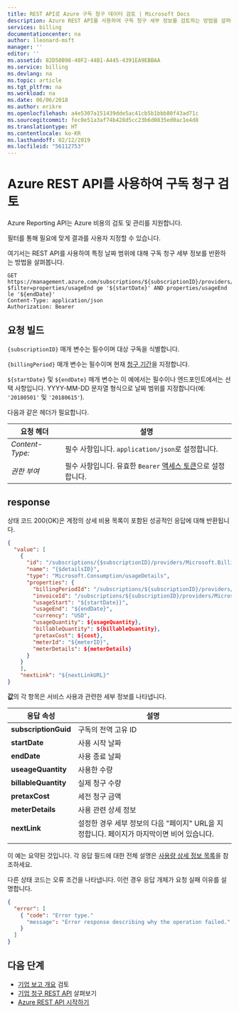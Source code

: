 ```yaml
---
title: REST API로 Azure 구독 청구 데이터 검토 | Microsoft Docs
description: Azure REST API를 사용하여 구독 청구 세부 정보를 검토하는 방법을 살펴봅니다.
services: billing
documentationcenter: na
author: lleonard-msft
manager: ''
editor: ''
ms.assetid: 82D50B98-40F2-44B1-A445-4391EA9EBBAA
ms.service: billing
ms.devlang: na
ms.topic: article
ms.tgt_pltfrm: na
ms.workload: na
ms.date: 06/06/2018
ms.author: erikre
ms.openlocfilehash: a4e5307a151439dde5ac41cb5b1bbb80f43ad71c
ms.sourcegitcommit: fec0e51a3af74b428d5cc23b6d0835ed0ac1e4d8
ms.translationtype: HT
ms.contentlocale: ko-KR
ms.lasthandoff: 02/12/2019
ms.locfileid: "56112753"
---
```

# <a name="review-subscription-billing-using-rest-apis"></a>Azure REST API를 사용하여 구독 청구 검토

Azure Reporting API는 Azure 비용의 검토 및 관리를 지원합니다.  

필터를 통해 필요에 맞게 결과를 사용자 지정할 수 있습니다.

여기서는 REST API를 사용하여 특정 날짜 범위에 대해 구독 청구 세부 정보를 반환하는 방법을 살펴봅니다.

``` http
GET https://management.azure.com/subscriptions/${subscriptionID}/providers/Microsoft.Billing/billingPeriods/${billingPeriod}/providers/Microsoft.Consumption/usageDetails?$filter=properties/usageEnd ge '${startDate}' AND properties/usageEnd le '${endDate}'
Content-Type: application/json   
Authorization: Bearer
```

## <a name="build-the-request"></a>요청 빌드  

`{subscriptionID}` 매개 변수는 필수이며 대상 구독을 식별합니다.

`{billingPeriod}` 매개 변수는 필수이며 현재 [청구 기간](https://docs.microsoft.com/rest/api/billing/billingperiods/get#billingperiod)을 지정합니다.

`${startDate}` 및 `${endDate}` 매개 변수는 이 예에서는 필수이나 엔드포인트에서는 선택 사항입니다.  YYYY-MM-DD 문자열 형식으로 날짜 범위를 지정합니다(예: `'20180501'` 및 `'20180615'`). 

다음과 같은 헤더가 필요합니다. 

|요청 헤더|설명|  
|--------------------|-----------------|  
|*Content-Type:*|필수 사항입니다. `application/json`로 설정합니다.|  
|*권한 부여*|필수 사항입니다. 유효한 `Bearer` [액세스 토큰](https://docs.microsoft.com/rest/api/azure/#authorization-code-grant-interactive-clients)으로 설정합니다. |  

## <a name="response"></a>response  

상태 코드 200(OK)은 계정의 상세 비용 목록이 포함된 성공적인 응답에 대해 반환됩니다.

``` json
{
  "value": [
    {
      "id": "/subscriptions/{$subscriptionID}/providers/Microsoft.Billing/billingPeriods/201702/providers/Microsoft.Consumption/usageDetails/{$detailsID}",
      "name": "{$detailsID}",
      "type": "Microsoft.Consumption/usageDetails",
      "properties": {
        "billingPeriodId": "/subscriptions/${subscriptionID}/providers/Microsoft.Billing/billingPeriods/${billingPeriod}",
        "invoiceId": "/subscriptions/${subscriptionID}/providers/Microsoft.Billing/invoices/${invoiceID}",
        "usageStart": "${startDate}}",
        "usageEnd": "${endDate}",
        "currency": "USD",
        "usageQuantity": ${usageQuantity},
        "billableQuantity": ${billableQuantity},
        "pretaxCost": ${cost},
        "meterId": "${meterID}",
        "meterDetails": ${meterDetails}
      }
    }
    ],
    "nextLink": "${nextLinkURL}"
} 
```  

**값**의 각 항목은 서비스 사용과 관련한 세부 정보를 나타냅니다. 

|응답 속성|설명|
|----------------|----------|
|**subscriptionGuid** | 구독의 전역 고유 ID | 
|**startDate** | 사용 시작 날짜 |
|**endDate** | 사용 종료 날짜 |
|**useageQuantity** | 사용한 수량 | 
|**billableQuantity** | 실제 청구 수량 |
|**pretaxCost** | 세전 청구 금액 | 
|**meterDetails** | 사용 관련 상세 정보 |
|**nextLink**| 설정한 경우 세부 정보의 다음 "페이지" URL을 지정합니다. 페이지가 마지막이면 비어 있습니다. |  
||
  
이 예는 요약된 것입니다. 각 응답 필드에 대한 전체 설명은 [사용량 상세 정보 목록](https://docs.microsoft.com/rest/api/consumption/usagedetails/listbybillingperiod#usagedetailslistresult)을 참조하세요. 

다른 상태 코드는 오류 조건을 나타냅니다. 이런 경우 응답 개체가 요청 실패 이유를 설명합니다.

``` json
{  
  "error": [  
    { "code": "Error type." 
      "message": "Error response describing why the operation failed."  
    }  
  ]  
}  
```  

## <a name="next-steps"></a>다음 단계 
- [기업 보고 개요](https://docs.microsoft.com/azure/billing/billing-enterprise-api) 검토
- [기업 청구 REST API](https://docs.microsoft.com/rest/api/billing/) 살펴보기   
- [Azure REST API 시작하기](https://docs.microsoft.com/rest/api/azure/)   
